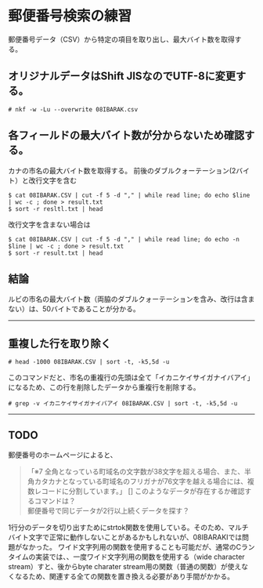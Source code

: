 # 郵便番号検索の練習
郵便番号データ（CSV）から特定の項目を取り出し、最大バイト数を取得する。
## オリジナルデータはShift JISなのでUTF-8に変更する。
    # nkf -w -Lu --overwrite 08IBARAK.csv
## 各フィールドの最大バイト数が分からないため確認する。
カナの市名の最大バイト数を取得する。
前後のダブルクォーテーション(2バイト）と改行文字を含む

    $ cat 08IBARAK.CSV | cut -f 5 -d "," | while read line; do echo $line | wc -c ; done > result.txt
    $ sort -r resltl.txt | head

改行文字を含まない場合は

    $ cat 08IBARAK.CSV | cut -f 5 -d "," | while read line; do echo -n $line | wc -c ; done > result.txt
    $ sort -r result.txt | head
## 結論  

ルビの市名の最大バイト数（両脇のダブルクォーテーションを含み、改行は含まない）は、50バイトであることが分かる。

---------------------
## 重複した行を取り除く

    # head -1000 08IBARAK.CSV | sort -t, -k5,5d -u

このコマンドだと、市名の重複行の先頭は全て「イカニケイサイガナイバアイ」になるため、この行を削除したデータから重複行を削除する。

    # grep -v イカニケイサイガナイバアイ 08IBARAK.CSV | sort -t, -k5,5d -u
----------------
## TODO
郵便番号のホームページによると、  
> 「※7 全角となっている町域名の文字数が38文字を超える場合、また、半角カタカナとなっている町域名のフリガナが76文字を越える場合には、複数レコードに分割しています。」
[] このようなデータが存在するか確認するコマンドは？  
郵便番号で同じデータが2行以上続くデータを探す？

1行分のデータを切り出すためにstrtok関数を使用している。そのため、マルチバイト文字で正常に動作しないことがあるかもしれないが、08IBARAKIでは問題がなかった。
ワイド文字列用の関数を使用することも可能だが、通常のCランタイムの実装では、、一度ワイド文字列用の関数を使用する（wide character stream）すと、後からbyte charater stream用の関数（普通の関数）が使えなくなるため、関連する全ての関数を置き換える必要があり手間がかかる。
